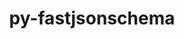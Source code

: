 ---
title: "py-fastjsonschema"
layout: cache
categories: [package, develop]
meta: {"compilers": ["none"], "num_specs": 30, "num_specs_by_stack": {"data-vis-sdk": 10, "e4s": 10, "e4s-neoverse-v2": 10, "root": 30}, "oss": ["ubuntu20.04", "ubuntu22.04"], "platforms": ["linux"], "stacks": ["data-vis-sdk", "e4s", "e4s-neoverse-v2", "root"], "targets": ["neoverse_v2", "x86_64_v3"], "versions": ["2.21.1"]}
spec_details: [{"compiler": "none", "hash": "2l5cnjglj5frd4jm2o65ohdbsjyjglk4", "os": "ubuntu22.04", "platform": "linux", "size": "-", "stacks": ["e4s-neoverse-v2", "root"], "target": "neoverse_v2", "variants": ["build_system=python_pip"], "versions": ["2.21.1"]}, {"compiler": "none", "hash": "3352wikws2zg2ygsoozlacygxata73yf", "os": "ubuntu22.04", "platform": "linux", "size": "-", "stacks": ["e4s", "root"], "target": "x86_64_v3", "variants": ["build_system=python_pip"], "versions": ["2.21.1"]}, {"compiler": "none", "hash": "6aumraw2bq4srwqrl25ajvsclvayt5wg", "os": "ubuntu22.04", "platform": "linux", "size": "-", "stacks": ["e4s", "root"], "target": "x86_64_v3", "variants": ["build_system=python_pip"], "versions": ["2.21.1"]}, {"compiler": "none", "hash": "bxetgf356mfgvnnbcqm5oemmlgjsmalh", "os": "ubuntu20.04", "platform": "linux", "size": "-", "stacks": ["data-vis-sdk", "root"], "target": "x86_64_v3", "variants": ["build_system=python_pip"], "versions": ["2.21.1"]}, {"compiler": "none", "hash": "d5dbwapqlm6vlfb657cjuq5b3jdlj3m6", "os": "ubuntu20.04", "platform": "linux", "size": "-", "stacks": ["data-vis-sdk", "root"], "target": "x86_64_v3", "variants": ["build_system=python_pip"], "versions": ["2.21.1"]}, {"compiler": "none", "hash": "e2gacy4cuvo5hiwdddi522bz2gkef7k6", "os": "ubuntu20.04", "platform": "linux", "size": "-", "stacks": ["data-vis-sdk", "root"], "target": "x86_64_v3", "variants": ["build_system=python_pip"], "versions": ["2.21.1"]}, {"compiler": "none", "hash": "ebebnac4yvrlre7ssea7ekr2izntvg6v", "os": "ubuntu22.04", "platform": "linux", "size": "-", "stacks": ["e4s", "root"], "target": "x86_64_v3", "variants": ["build_system=python_pip"], "versions": ["2.21.1"]}, {"compiler": "none", "hash": "ee337m46tlav7yxe5vjuaemhyoxmrfq2", "os": "ubuntu22.04", "platform": "linux", "size": "-", "stacks": ["e4s", "root"], "target": "x86_64_v3", "variants": ["build_system=python_pip"], "versions": ["2.21.1"]}, {"compiler": "none", "hash": "eoohudbj63o3himqjhnwarlomvxnd4ir", "os": "ubuntu20.04", "platform": "linux", "size": "-", "stacks": ["data-vis-sdk", "root"], "target": "x86_64_v3", "variants": ["build_system=python_pip"], "versions": ["2.21.1"]}, {"compiler": "none", "hash": "ff7htv4qxlxgok54rkafw6lhdv4rhhom", "os": "ubuntu22.04", "platform": "linux", "size": "-", "stacks": ["e4s", "root"], "target": "x86_64_v3", "variants": ["build_system=python_pip"], "versions": ["2.21.1"]}, {"compiler": "none", "hash": "gapjmea5wiaw4vdfrq2d6vw22rrjk7mc", "os": "ubuntu20.04", "platform": "linux", "size": "-", "stacks": ["data-vis-sdk", "root"], "target": "x86_64_v3", "variants": ["build_system=python_pip"], "versions": ["2.21.1"]}, {"compiler": "none", "hash": "gat2oppdy3a2qosxs73nygfgzdtv74vt", "os": "ubuntu22.04", "platform": "linux", "size": "-", "stacks": ["e4s", "root"], "target": "x86_64_v3", "variants": ["build_system=python_pip"], "versions": ["2.21.1"]}, {"compiler": "none", "hash": "gghs7nlzxeymmmci62i3v22iq5uprhqh", "os": "ubuntu22.04", "platform": "linux", "size": "-", "stacks": ["e4s", "root"], "target": "x86_64_v3", "variants": ["build_system=python_pip"], "versions": ["2.21.1"]}, {"compiler": "none", "hash": "h4isp56go4jvoiygrtfponapxtbgvdjd", "os": "ubuntu20.04", "platform": "linux", "size": "-", "stacks": ["data-vis-sdk", "root"], "target": "x86_64_v3", "variants": ["build_system=python_pip"], "versions": ["2.21.1"]}, {"compiler": "none", "hash": "iheho2wn5kwqyouigz3dkcm5gtw7zlom", "os": "ubuntu22.04", "platform": "linux", "size": "-", "stacks": ["e4s", "root"], "target": "x86_64_v3", "variants": ["build_system=python_pip"], "versions": ["2.21.1"]}, {"compiler": "none", "hash": "izxm5hi3cbudpz3r3olftmyfeddbndam", "os": "ubuntu22.04", "platform": "linux", "size": "-", "stacks": ["e4s-neoverse-v2", "root"], "target": "neoverse_v2", "variants": ["build_system=python_pip"], "versions": ["2.21.1"]}, {"compiler": "none", "hash": "jqar3sebeskeptr2vpkf6mo7jvra7v3s", "os": "ubuntu20.04", "platform": "linux", "size": "-", "stacks": ["data-vis-sdk", "root"], "target": "x86_64_v3", "variants": ["build_system=python_pip"], "versions": ["2.21.1"]}, {"compiler": "none", "hash": "kfo5e3hx6knxlmzlq6p7cf5lqqkqc6y4", "os": "ubuntu22.04", "platform": "linux", "size": "-", "stacks": ["e4s-neoverse-v2", "root"], "target": "neoverse_v2", "variants": ["build_system=python_pip"], "versions": ["2.21.1"]}, {"compiler": "none", "hash": "loeabkje3fb6mdyccky3nhfmxibpcpki", "os": "ubuntu22.04", "platform": "linux", "size": "-", "stacks": ["e4s-neoverse-v2", "root"], "target": "neoverse_v2", "variants": ["build_system=python_pip"], "versions": ["2.21.1"]}, {"compiler": "none", "hash": "mz37jujd5xjrxuiuquccl4hyhlwitnyb", "os": "ubuntu20.04", "platform": "linux", "size": "-", "stacks": ["data-vis-sdk", "root"], "target": "x86_64_v3", "variants": ["build_system=python_pip"], "versions": ["2.21.1"]}, {"compiler": "none", "hash": "nbaudcxptzubryuoh52vdkighkhnhjbm", "os": "ubuntu22.04", "platform": "linux", "size": "-", "stacks": ["e4s-neoverse-v2", "root"], "target": "neoverse_v2", "variants": ["build_system=python_pip"], "versions": ["2.21.1"]}, {"compiler": "none", "hash": "nu2r7i2uikxykgftzstaw7tqcx23nuwv", "os": "ubuntu22.04", "platform": "linux", "size": "-", "stacks": ["e4s", "root"], "target": "x86_64_v3", "variants": ["build_system=python_pip"], "versions": ["2.21.1"]}, {"compiler": "none", "hash": "ogtyq2d3ynrvbz5i6wfp7jfxsrkb42tz", "os": "ubuntu22.04", "platform": "linux", "size": "-", "stacks": ["e4s", "root"], "target": "x86_64_v3", "variants": ["build_system=python_pip"], "versions": ["2.21.1"]}, {"compiler": "none", "hash": "owmlii2lkzwncps36mmnbv2rqlhy26c4", "os": "ubuntu22.04", "platform": "linux", "size": "-", "stacks": ["e4s-neoverse-v2", "root"], "target": "neoverse_v2", "variants": ["build_system=python_pip"], "versions": ["2.21.1"]}, {"compiler": "none", "hash": "qq5g3yrzjiu52k7p3ndf7ektc53i6xsn", "os": "ubuntu22.04", "platform": "linux", "size": "-", "stacks": ["e4s-neoverse-v2", "root"], "target": "neoverse_v2", "variants": ["build_system=python_pip"], "versions": ["2.21.1"]}, {"compiler": "none", "hash": "toc6oohki3cogu7upuuhkpi32nbsa2wz", "os": "ubuntu22.04", "platform": "linux", "size": "-", "stacks": ["e4s-neoverse-v2", "root"], "target": "neoverse_v2", "variants": ["build_system=python_pip"], "versions": ["2.21.1"]}, {"compiler": "none", "hash": "ufmlf3i2c2farmqmc4sbjedqwcjjqy5h", "os": "ubuntu20.04", "platform": "linux", "size": "-", "stacks": ["data-vis-sdk", "root"], "target": "x86_64_v3", "variants": ["build_system=python_pip"], "versions": ["2.21.1"]}, {"compiler": "none", "hash": "w4tzhcfrbf2nm2cljkuoiymshvmfim7k", "os": "ubuntu20.04", "platform": "linux", "size": "-", "stacks": ["data-vis-sdk", "root"], "target": "x86_64_v3", "variants": ["build_system=python_pip"], "versions": ["2.21.1"]}, {"compiler": "none", "hash": "zurn4scd3k42gcuxl74dkueglxyttnfd", "os": "ubuntu22.04", "platform": "linux", "size": "-", "stacks": ["e4s-neoverse-v2", "root"], "target": "neoverse_v2", "variants": ["build_system=python_pip"], "versions": ["2.21.1"]}, {"compiler": "none", "hash": "zyewgg75aovgd35rn7jdiizrfuxvyuj6", "os": "ubuntu22.04", "platform": "linux", "size": "-", "stacks": ["e4s-neoverse-v2", "root"], "target": "neoverse_v2", "variants": ["build_system=python_pip"], "versions": ["2.21.1"]}]
---